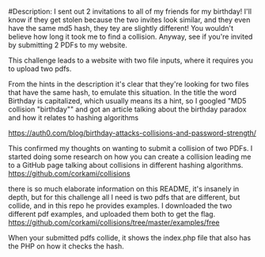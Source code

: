 
#Description:
	I sent out 2 invitations to all of my friends for my birthday! I'll know if they get stolen because the two invites look similar, and they even have the same md5 hash, they tey are slightly different! You wouldn't believe how long it took me to find a collision. Anyway, see if you're invited by submitting 2 PDFs to my website. 

This challenge leads to a website with two file inputs, where it requires you to upload two pdfs.

From the hints in the description it's clear that they're looking for two files that have the same hash, to emulate this situation. In the title the word Birthday is capitalized, which usually means its a hint, so I googled "MD5 collision "birthday"" and got an article talking about the birthday paradox and how it relates to hashing algorithms 

https://auth0.com/blog/birthday-attacks-collisions-and-password-strength/

This confirmed my thoughts on wanting to submit a collision of two PDFs. I started doing some research on how you can create a collision leading me to a GitHub page talking about collisions in different hashing algorithms.
https://github.com/corkami/collisions

there is so much elaborate information on this README, it's insanely in depth, but for this challenge all I need is two pdfs that are different, but collide, and in this repo he provides examples. 
I downloaded the two different pdf examples, and uploaded them both to get the flag. 
https://github.com/corkami/collisions/tree/master/examples/free

When your submitted pdfs collide, it shows the index.php file that also has the PHP on how it checks the hash. 

